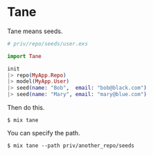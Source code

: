 # Tane

Tane means seeds.

```elixir
# priv/repo/seeds/user.exs

import Tane

init
|> repo(MyApp.Repo)
|> model(MyApp.User)
|> seed(name: "Bob",  email: "bob@black.com")
|> seed(name: "Mary", email: "mary@blue.com")
```

Then do this.

```
$ mix tane
```

You can specify the path.

```
$ mix tane --path priv/another_repo/seeds
```

